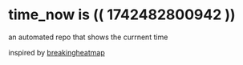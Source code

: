 # time_now is (( 1742482800942 ))

an automated repo that shows the currnent time

inspired by [breakingheatmap](https://github.com/breakingheatmap/breakingheatmap)